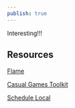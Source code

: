 ```yaml
---  
publish: true  
---  
```

Interesting!!!   
## Resources   
[Flame](https://docs.flame-engine.org/latest/)  
  
[Casual Games Toolkit](https://flutter.dev/games)  
  
[Schedule Local](https://pub.dev/packages/flutter_local_notifications)